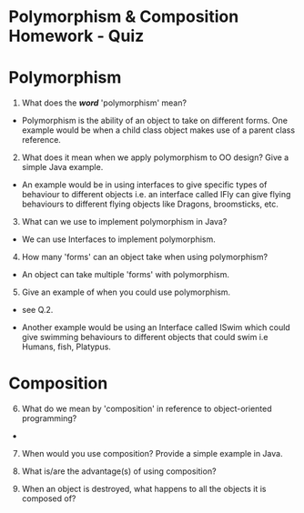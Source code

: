 # Polymorphism & Composition Homework - Quiz

# Polymorphism

1. What does the ___word___ 'polymorphism' mean?

  - Polymorphism is the ability of an object to take on different forms.
    One example would be when a child class object makes use of a parent class reference.

2. What does it mean when we apply polymorphism to OO design? Give a simple Java example.

  - An example would be in using interfaces to give specific types of behaviour to
    different objects i.e. an interface called IFly can give flying behaviours to
    different flying objects like Dragons, broomsticks, etc.

3. What can we use to implement polymorphism in Java?

  - We can use Interfaces to implement polymorphism.

4. How many 'forms' can an object take when using polymorphism?

- An object can take multiple 'forms' with polymorphism.

5. Give an example of when you could use polymorphism.

  - see Q.2.

  - Another example would be using an Interface called ISwim which could give
    swimming behaviours to different objects that could swim i.e Humans, fish, Platypus.

# Composition

6. What do we mean by 'composition' in reference to object-oriented programming?

  - 

7. When would you use composition? Provide a simple example in Java.

8. What is/are the advantage(s) of using composition?

9. When an object is destroyed, what happens to all the objects it is composed of?

